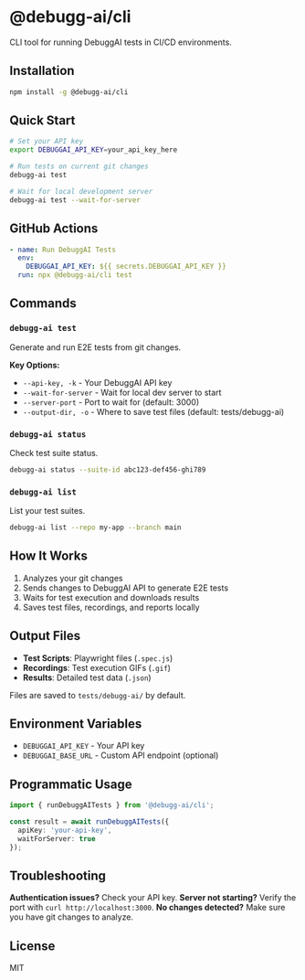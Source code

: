 # @debugg-ai/cli

CLI tool for running DebuggAI tests in CI/CD environments.

## Installation

```bash
npm install -g @debugg-ai/cli
```

## Quick Start

```bash
# Set your API key
export DEBUGGAI_API_KEY=your_api_key_here

# Run tests on current git changes
debugg-ai test

# Wait for local development server
debugg-ai test --wait-for-server
```

## GitHub Actions

```yaml
- name: Run DebuggAI Tests
  env:
    DEBUGGAI_API_KEY: ${{ secrets.DEBUGGAI_API_KEY }}
  run: npx @debugg-ai/cli test
```

## Commands

### `debugg-ai test`

Generate and run E2E tests from git changes.

**Key Options:**
- `--api-key, -k` - Your DebuggAI API key
- `--wait-for-server` - Wait for local dev server to start
- `--server-port` - Port to wait for (default: 3000)
- `--output-dir, -o` - Where to save test files (default: tests/debugg-ai)

### `debugg-ai status`

Check test suite status.

```bash
debugg-ai status --suite-id abc123-def456-ghi789
```

### `debugg-ai list`

List your test suites.

```bash
debugg-ai list --repo my-app --branch main
```

## How It Works

1. Analyzes your git changes
2. Sends changes to DebuggAI API to generate E2E tests
3. Waits for test execution and downloads results
4. Saves test files, recordings, and reports locally

## Output Files

- **Test Scripts**: Playwright files (`.spec.js`)
- **Recordings**: Test execution GIFs (`.gif`)
- **Results**: Detailed test data (`.json`)

Files are saved to `tests/debugg-ai/` by default.

## Environment Variables

- `DEBUGGAI_API_KEY` - Your API key
- `DEBUGGAI_BASE_URL` - Custom API endpoint (optional)

## Programmatic Usage

```typescript
import { runDebuggAITests } from '@debugg-ai/cli';

const result = await runDebuggAITests({
  apiKey: 'your-api-key',
  waitForServer: true
});
```

## Troubleshooting

**Authentication issues?** Check your API key.
**Server not starting?** Verify the port with `curl http://localhost:3000`.
**No changes detected?** Make sure you have git changes to analyze.

## License

MIT